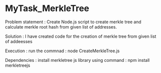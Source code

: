 # MyTask_MerkleTree

Problem statement : Create Node.js script to create merkle tree and calculate merkle root hash from given list of
addresses.

Solution : 
 I have created code for the creation of merkle tree from given list of addeesses
 
 Execution : 
 run the commnad : node CreateMerkleTree.js
 
 Dependencies  :
 install merkletree js library using command :   npm install merkletreejs
